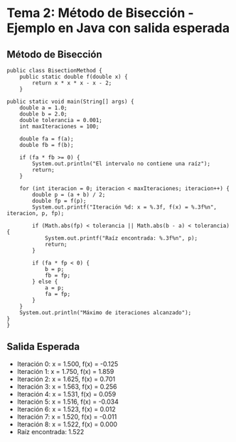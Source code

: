 # Tema 2: Método de Bisección - Ejemplo en Java con salida esperada
## Método de Bisección

    public class BisectionMethod {
        public static double f(double x) {
            return x * x * x - x - 2;
        }

    public static void main(String[] args) {
        double a = 1.0;
        double b = 2.0;
        double tolerancia = 0.001;
        int maxIteraciones = 100;

        double fa = f(a);
        double fb = f(b);

        if (fa * fb >= 0) {
            System.out.println("El intervalo no contiene una raíz");
            return;
        }

        for (int iteracion = 0; iteracion < maxIteraciones; iteracion++) {
            double p = (a + b) / 2;
            double fp = f(p);
            System.out.printf("Iteración %d: x = %.3f, f(x) = %.3f%n", iteracion, p, fp);

            if (Math.abs(fp) < tolerancia || Math.abs(b - a) < tolerancia) {
                System.out.printf("Raíz encontrada: %.3f%n", p);
                return;
            }

            if (fa * fp < 0) {
                b = p;
                fb = fp;
            } else {
                a = p;
                fa = fp;
            }
        }
        System.out.println("Máximo de iteraciones alcanzado");
    }
    }

## Salida Esperada
- Iteración 0: x = 1.500, f(x) = -0.125
- Iteración 1: x = 1.750, f(x) = 1.859
- Iteración 2: x = 1.625, f(x) = 0.701
- Iteración 3: x = 1.563, f(x) = 0.256
- Iteración 4: x = 1.531, f(x) = 0.059
- Iteración 5: x = 1.516, f(x) = -0.034
- Iteración 6: x = 1.523, f(x) = 0.012
- Iteración 7: x = 1.520, f(x) = -0.011
- Iteración 8: x = 1.522, f(x) = 0.000
- Raíz encontrada: 1.522

